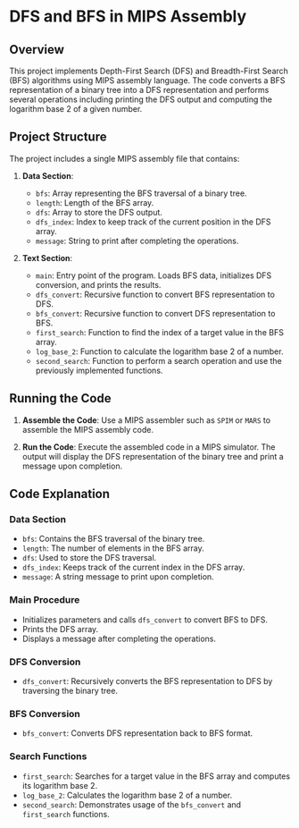 # DFS and BFS in MIPS Assembly

## Overview

This project implements Depth-First Search (DFS) and Breadth-First Search (BFS) algorithms using MIPS assembly language. The code converts a BFS representation of a binary tree into a DFS representation and performs several operations including printing the DFS output and computing the logarithm base 2 of a given number.

## Project Structure

The project includes a single MIPS assembly file that contains:

1. **Data Section**:
   - `bfs`: Array representing the BFS traversal of a binary tree.
   - `length`: Length of the BFS array.
   - `dfs`: Array to store the DFS output.
   - `dfs_index`: Index to keep track of the current position in the DFS array.
   - `message`: String to print after completing the operations.

2. **Text Section**:
   - `main`: Entry point of the program. Loads BFS data, initializes DFS conversion, and prints the results.
   - `dfs_convert`: Recursive function to convert BFS representation to DFS.
   - `bfs_convert`: Recursive function to convert DFS representation to BFS.
   - `first_search`: Function to find the index of a target value in the BFS array.
   - `log_base_2`: Function to calculate the logarithm base 2 of a number.
   - `second_search`: Function to perform a search operation and use the previously implemented functions.

## Running the Code

1. **Assemble the Code**:
   Use a MIPS assembler such as `SPIM` or `MARS` to assemble the MIPS assembly code.

2. **Run the Code**:
   Execute the assembled code in a MIPS simulator. The output will display the DFS representation of the binary tree and print a message upon completion.

## Code Explanation

### Data Section
- `bfs`: Contains the BFS traversal of the binary tree.
- `length`: The number of elements in the BFS array.
- `dfs`: Used to store the DFS traversal.
- `dfs_index`: Keeps track of the current index in the DFS array.
- `message`: A string message to print upon completion.

### Main Procedure
- Initializes parameters and calls `dfs_convert` to convert BFS to DFS.
- Prints the DFS array.
- Displays a message after completing the operations.

### DFS Conversion
- `dfs_convert`: Recursively converts the BFS representation to DFS by traversing the binary tree.

### BFS Conversion
- `bfs_convert`: Converts DFS representation back to BFS format.

### Search Functions
- `first_search`: Searches for a target value in the BFS array and computes its logarithm base 2.
- `log_base_2`: Calculates the logarithm base 2 of a number.
- `second_search`: Demonstrates usage of the `bfs_convert` and `first_search` functions.
